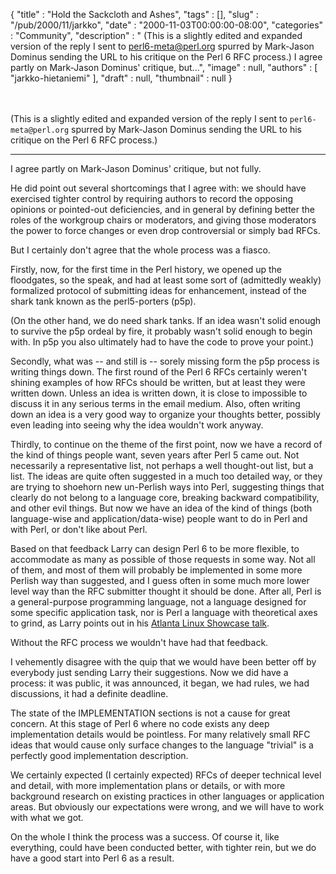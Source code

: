 {
   "title" : "Hold the Sackcloth and Ashes",
   "tags" : [],
   "slug" : "/pub/2000/11/jarkko",
   "date" : "2000-11-03T00:00:00-08:00",
   "categories" : "Community",
   "description" : " (This is a slightly edited and expanded version of the reply I sent to perl6-meta@perl.org spurred by Mark-Jason Dominus sending the URL to his critique on the Perl 6 RFC process.) I agree partly on Mark-Jason Dominus' critique, but...",
   "image" : null,
   "authors" : [
      "jarkko-hietaniemi"
   ],
   "draft" : null,
   "thumbnail" : null
}





\
\
(This is a slightly edited and expanded version of the reply I sent to
`perl6-meta@perl.org` spurred by Mark-Jason Dominus sending the URL to
his critique on the Perl 6 RFC process.)

------------------------------------------------------------------------

I agree partly on Mark-Jason Dominus' critique, but not fully.

He did point out several shortcomings that I agree with: we should have
exercised tighter control by requiring authors to record the opposing
opinions or pointed-out deficiencies, and in general by defining better
the roles of the workgroup chairs or moderators, and giving those
moderators the power to force changes or even drop controversial or
simply bad RFCs.

But I certainly don't agree that the whole process was a fiasco.

Firstly, now, for the first time in the Perl history, we opened up the
floodgates, so the speak, and had at least some sort of (admittedly
weakly) formalized protocol of submitting ideas for enhancement, instead
of the shark tank known as the perl5-porters (p5p).

(On the other hand, we do need shark tanks. If an idea wasn't solid
enough to survive the p5p ordeal by fire, it probably wasn't solid
enough to begin with. In p5p you also ultimately had to have the code to
prove your point.)

Secondly, what was -- and still is -- sorely missing form the p5p
process is writing things down. The first round of the Perl 6 RFCs
certainly weren't shining examples of how RFCs should be written, but at
least they were written down. Unless an idea is written down, it is
close to impossible to discuss it in any serious terms in the email
medium. Also, often writing down an idea is a very good way to organize
your thoughts better, possibly even leading into seeing why the idea
wouldn't work anyway.

Thirdly, to continue on the theme of the first point, now we have a
record of the kind of things people want, seven years after Perl 5 came
out. Not necessarily a representative list, not perhaps a well
thought-out list, but a list. The ideas are quite often suggested in a
much too detailed way, or they are trying to shoehorn new un-Perlish
ways into Perl, suggesting things that clearly do not belong to a
language core, breaking backward compatibility, and other evil things.
But now we have an idea of the kind of things (both language-wise and
application/data-wise) people want to do in Perl and with Perl, or don't
like about Perl.

Based on that feedback Larry can design Perl 6 to be more flexible, to
accommodate as many as possible of those requests in some way. Not all
of them, and most of them will probably be implemented in some more
Perlish way than suggested, and I guess often in some much more lower
level way than the RFC submitter thought it should be done. After all,
Perl is a general-purpose programming language, not a language designed
for some specific application task, nor is Perl a language with
theoretical axes to grind, as Larry points out in his [Atlanta Linux
Showcase talk](http://dev.perl.org/~ask/als/).

Without the RFC process we wouldn't have had that feedback.

I vehemently disagree with the quip that we would have been better off
by everybody just sending Larry their suggestions. Now we did have a
process: it was public, it was announced, it began, we had rules, we had
discussions, it had a definite deadline.

The state of the IMPLEMENTATION sections is not a cause for great
concern. At this stage of Perl 6 where no code exists any deep
implementation details would be pointless. For many relatively small RFC
ideas that would cause only surface changes to the language "trivial" is
a perfectly good implementation description.

We certainly expected (I certainly expected) RFCs of deeper technical
level and detail, with more implementation plans or details, or with
more background research on existing practices in other languages or
application areas. But obviously our expectations were wrong, and we
will have to work with what we got.

On the whole I think the process was a success. Of course it, like
everything, could have been conducted better, with tighter rein, but we
do have a good start into Perl 6 as a result.


